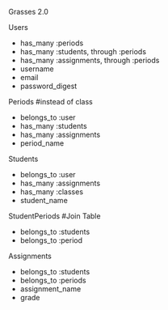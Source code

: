 Grasses 2.0 

Users
  - has_many :periods
  - has_many :students, through :periods
  - has_many :assignments, through :periods
  - username
  - email
  - password_digest

Periods #instead of class 
  - belongs_to :user
  - has_many :students
  - has_many :assignments 
  - period_name

Students
  - belongs_to :user
  - has_many :assignments 
  - has_many :classes
  - student_name

StudentPeriods #Join Table
  - belongs_to :students
  - belongs_to :period

Assignments
  - belongs_to :students
  - belongs_to :periods
  - assignment_name
  - grade


